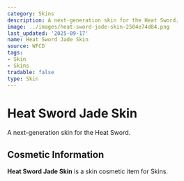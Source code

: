 ```yaml
---
category: Skins
description: A next-generation skin for the Heat Sword.
image: ../images/heat-sword-jade-skin-2504e74d84.png
last_updated: '2025-09-17'
name: Heat Sword Jade Skin
source: WFCD
tags:
- Skin
- Skins
tradable: false
type: Skin
---
```


# Heat Sword Jade Skin

A next-generation skin for the Heat Sword.

## Cosmetic Information

**Heat Sword Jade Skin** is a skin cosmetic item for Skins.

